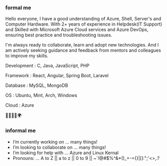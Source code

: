 ### formal me
Hello everyone, I have a good understanding of Azure, Shell, Server's and Computer Hardware. With 2+ years of experience in Helpdesk(IT Support) and Skilled with Microsoft Azure Cloud services and Azure DevOps, ensuring best practice and troubleshooting issues.

I'm always ready to collaborate, learn and adopt new technologies. 
And I am actively seeking guidance and feedback from mentors and colleagues to improve my skills.

Development : C, Java, JavaScript, PHP

Framework : React, Angular, Spring Boot, Laravel

Database : MySQL, MongoDB

OS : Ubuntu, Mint, Arch, Windows

Cloud : Azure

🌱🌻🐝🦄🌍

### informal me
-  I’m currently working on ... many things!
-  I’m looking to collaborate on ... many things!
-  I’m looking for help with ... Azure and Linux Kernal
-  Pronouns: ... A to Z || a to z || 0 to 9 || ~`!@#$%^&*()_+-={}|[]\:";'<>,.?